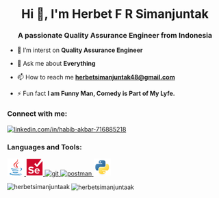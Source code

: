 <h1 align="center">Hi 👋, I'm Herbet F R Simanjuntak</h1>
<h3 align="center">A passionate Quality Assurance Engineer from Indonesia</h3>

- 🌱 I’m interst on **Quality Assurance Engineer**

- 💬 Ask me about **Everything**

- 📫 How to reach me **herbetsimanjuntak48@gmail.com**

- ⚡ Fun fact **I am Funny Man, Comedy is Part of My Lyfe.**

<h3 align="left">Connect with me:</h3>
<p align="left">
<a href="https://www.linkedin.com/in/herbet-simanjuntak/" target="blank"><img align="center" src="https://raw.githubusercontent.com/rahuldkjain/github-profile-readme-generator/master/src/images/icons/Social/linked-in-alt.svg" alt="linkedin.com/in/habib-akbar-716885218" height="30" width="40" /></a>
</p>


<h3 align="left">Languages and Tools:</h3>
<p align="left">
  <a href="https://www.java.com" target="_blank" rel="noreferrer">
    <img src="https://raw.githubusercontent.com/devicons/devicon/master/icons/java/java-original.svg" alt="java" width="40" height="40"/>
  </a>
  <a href="https://www.selenium.dev" target="_blank" rel="noreferrer">
    <img src="https://raw.githubusercontent.com/devicons/devicon/master/icons/selenium/selenium-original.svg" alt="selenium" width="40" height="40"/>
  </a>
  <a href="https://git-scm.com/" target="_blank" rel="noreferrer">
    <img src="https://www.vectorlogo.zone/logos/git-scm/git-scm-icon.svg" alt="git" width="40" height="40"/>
  </a>
  <a href="https://www.postman.com/" target="_blank" rel="noreferrer">
    <img src="https://www.vectorlogo.zone/logos/getpostman/getpostman-icon.svg" alt="postman" width="40" height="40"/>
  </a>
  <a href="https://www.python.org" target="_blank" rel="noreferrer">
    <img src="https://raw.githubusercontent.com/devicons/devicon/master/icons/python/python-original.svg" alt="python" width="40" height="40"/>
  </a>
</p>



<p><img align="left" src="https://github-readme-stats.vercel.app/api/top-langs?username=herbetsimanjuntaak&show_icons=true&locale=en&layout=compact" alt="herbetsimanjuntaak" /></p>

<p>&nbsp;<img align="center" src="https://github-readme-stats.vercel.app/api?username=herbetsimanjuntaak&show_icons=true&locale=en" alt="herbetsimanjuntaak" /></p>

